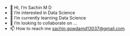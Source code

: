 - 👋 Hi, I’m Sachin M D
- 👀 I’m interested in Data Science
- 🌱 I’m currently learning Data Science
- 💞️ I’m looking to collaborate on ...
- 📫 How to reach me sachin.gowdamd13037@gmail.com

<!---
sachinmd1997/sachinmd1997 is a ✨ special ✨ repository because its `README.md` (this file) appears on your GitHub profile.
You can click the Preview link to take a look at your changes.
--->
